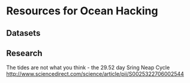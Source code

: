 # Resources for Ocean Hacking

## Datasets

## Research
The tides are not what you think - the 29.52 day Sring Neap Cycle
http://www.sciencedirect.com/science/article/pii/S0025322706002544
